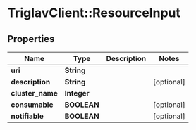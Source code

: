 # TriglavClient::ResourceInput

## Properties
Name | Type | Description | Notes
------------ | ------------- | ------------- | -------------
**uri** | **String** |  | 
**description** | **String** |  | [optional] 
**cluster_name** | **Integer** |  | 
**consumable** | **BOOLEAN** |  | [optional] 
**notifiable** | **BOOLEAN** |  | [optional] 


